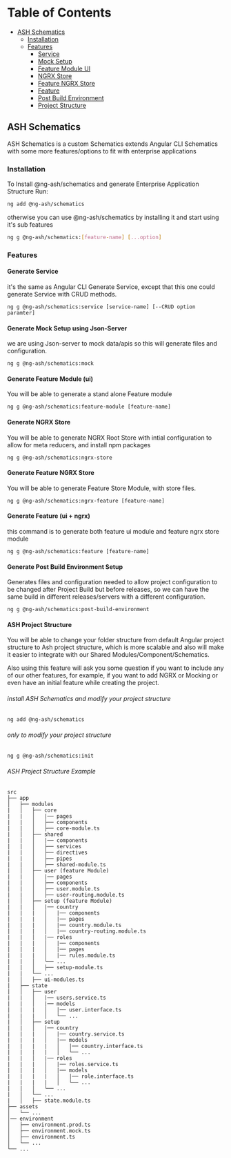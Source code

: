 # Table of Contents
  * [ASH Schematics](#ng-ash-schematics)
    * [Installation](#installation)
    * [Features](#features)
        * [Service](#generate-service)
        * [Mock Setup](#generate-mock-setup-using-json-server)
        * [Feature Module UI](#generate-feature-module-ui)
        * [NGRX Store](#generate-ngrx-store)
        * [Feature NGRX Store](#generate-feature-ngrx-store)
        * [Feature](#generate-feature-ui-ngrx)
        * [Post Build Environment](#generate-post-build-environment-setup)
        * [Project Structure](#ash-project-structure)

## ASH Schematics

ASH Schematics is a custom Schematics extends Angular CLI Schematics with some more features/options to fit with enterprise applications

### Installation
To Install @ng-ash/schematics and generate Enterprise Application Structure Run:
```bash
ng add @ng-ash/schematics
```
otherwise you can use @ng-ash/schematics by installing it and start using it's sub features 
```bash
ng g @ng-ash/schematics:[feature-name] [...option]
```
### Features

#### Generate Service
it's the same as Angular CLI Generate Service, except that this one could generate Service with CRUD methods.
```node
ng g @ng-ash/schematics:service [service-name] [--CRUD option paramter]
```
#### Generate Mock Setup using Json-Server
we are using Json-server to mock data/apis so this will generate files and configuration.
```node
ng g @ng-ash/schematics:mock
```
#### Generate Feature Module (ui)
You will be able to generate a stand alone Feature module
```node
ng g @ng-ash/schematics:feature-module [feature-name]
```
#### Generate NGRX Store
You will be able to generate NGRX Root Store with intial configuration to allow for meta reducers, and install npm packages
```node
ng g @ng-ash/schematics:ngrx-store
```
#### Generate Feature NGRX Store
You will be able to generate Feature Store Module, with store files.
```node
ng g @ng-ash/schematics:ngrx-feature [feature-name]
```
#### Generate Feature (ui + ngrx)
this command is to generate both feature ui module and feature ngrx store module
```node
ng g @ng-ash/schematics:feature [feature-name]
```
#### Generate Post Build Environment Setup
Generates files and configuration needed to allow project configuration to be changed after Project Build but before releases, so we can have the same build in different releases/servers with a different configuration.
```node
ng g @ng-ash/schematics:post-build-environment
```
#### ASH Project Structure

You will be able to change your folder structure from default Angular project structure to Ash project structure, which is more scalable and also will make it easier to integrate with our Shared Modules/Component/Schematics.

 Also using this feature will ask you some question if you want to include any of our other features, for example, if you want to add NGRX or Mocking or even have an initial feature while creating the project.

###### install ASH Schematics and modify your project structure
```bash
ng add @ng-ash/schematics
```
###### only to modify your project structure
```bash
ng g @ng-ash/schematics:init
```
###### ASH Project Structure Example
``` folder structure
src
├── app
│   ├── modules
|   │   ├── core
|   |   │   |── pages
|   |   │   ├── components
|   |   │   ├── core-module.ts
|   │   ├── shared
|   |   │   |── components
|   |   │   ├── services
|   |   │   ├── directives
|   |   │   ├── pipes
|   |   │   ├── shared-module.ts
|   │   ├── user (feature Module)
|   |   │   |── pages
|   |   │   ├── components
|   |   │   ├── user.module.ts
|   |   │   ├── user-routing.module.ts
|   │   ├── setup (feature Module)
|   |   │   |── country
|   |   |   │   |── components
|   |   |   │   |── pages
|   |   |   │   |── country.module.ts
|   |   |   │   |── country-routing.module.ts
|   |   │   |── roles
|   |   |   │   |── components
|   |   |   │   |── pages
|   |   |   │   |── rules.module.ts
|   |   │   └── ...
|   |   │   ├── setup-module.ts
|   |   └── ...
|   │   ├── ui-modules.ts
|   ├── state
|   │   ├── user
|   |   │   |── users.service.ts
|   |   │   |── models
|   |   |   │   |── user.interface.ts
|   |   |   │   └── ...
|   │   ├── setup
|   |   │   |── country
|   |   |   │   |── country.service.ts
|   |   |   │   |── models
|   |   |   |   │   |── country.interface.ts
|   |   |   |   │   └── ...
|   |   │   |── roles
|   |   |   │   |── roles.service.ts
|   |   |   │   |── models
|   |   |   |   │   |── role.interface.ts
|   |   |   |   │   └── ...
|   |   │   └── ...
|   │   └── ...
|   │   ├── state.module.ts
├── assets
│   └── ...
│── environment
│   ├── environment.prod.ts
│   ├── environment.mock.ts
│   ├── environment.ts
│   └── ...
└── ...

```
